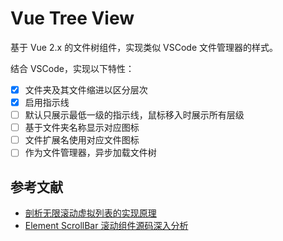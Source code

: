 
# Vue Tree View

基于 Vue 2.x 的文件树组件，实现类似 VSCode 文件管理器的样式。

结合 VSCode，实现以下特性：

- [x] 文件夹及其文件缩进以区分层次
- [x] 启用指示线
- [ ] 默认只展示最低一级的指示线，鼠标移入时展示所有层级
- [ ] 基于文件夹名称显示对应图标
- [ ] 文件扩展名使用对应文件图标
- [ ] 作为文件管理器，异步加载文件树

## 参考文献

- [剖析无限滚动虚拟列表的实现原理](https://lkangd.com/post/virtual-infinite-scroll/)
- [Element ScrollBar 滚动组件源码深入分析](https://juejin.cn/post/6844903764873199630)
